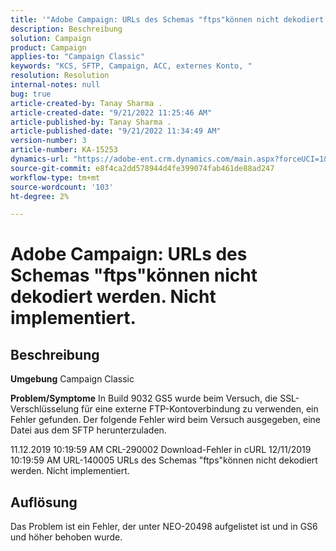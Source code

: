 ```yaml
---
title: '"Adobe Campaign: URLs des Schemas "ftps"können nicht dekodiert werden. Nicht implementiert."'
description: Beschreibung
solution: Campaign
product: Campaign
applies-to: "Campaign Classic"
keywords: "KCS, SFTP, Campaign, ACC, externes Konto, "
resolution: Resolution
internal-notes: null
bug: true
article-created-by: Tanay Sharma .
article-created-date: "9/21/2022 11:25:46 AM"
article-published-by: Tanay Sharma .
article-published-date: "9/21/2022 11:34:49 AM"
version-number: 3
article-number: KA-15253
dynamics-url: "https://adobe-ent.crm.dynamics.com/main.aspx?forceUCI=1&pagetype=entityrecord&etn=knowledgearticle&id=6ac94522-a039-ed11-9db1-002248086735"
source-git-commit: e8f4ca2dd578944d4fe399074fab461de88ad247
workflow-type: tm+mt
source-wordcount: '103'
ht-degree: 2%

---
```


# Adobe Campaign: URLs des Schemas &quot;ftps&quot;können nicht dekodiert werden. Nicht implementiert.

## Beschreibung

<b>Umgebung</b>
Campaign Classic


<b>Problem/Symptome</b>
In Build 9032 GS5 wurde beim Versuch, die SSL-Verschlüsselung für eine externe FTP-Kontoverbindung zu verwenden, ein Fehler gefunden. Der folgende Fehler wird beim Versuch ausgegeben, eine Datei aus dem SFTP herunterzuladen.

11.12.2019 10:19:59 AM CRL-290002 Download-Fehler in cURL 12/11/2019 10:19:59 AM URL-140005 URLs des Schemas &quot;ftps&quot;können nicht dekodiert werden. Nicht implementiert.




## Auflösung


Das Problem ist ein Fehler, der unter NEO-20498 aufgelistet ist und in GS6 und höher behoben wurde.
